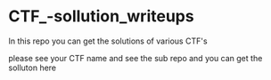 # CTF_-sollution_writeups



In this repo you can get the solutions of various CTF's


please see your CTF name and see the sub repo and you can get the solluton here
